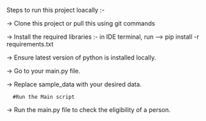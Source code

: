 Steps to run this project loacally :-

-> Clone this project or pull this using git commands

-> Install the required libraries :- in IDE terminal, run --> pip install -r requirements.txt

-> Ensure latest version of python is installed locally.

-> Go to your main.py file.

-> Replace sample_data with your desired data.

      #Run the Main script

-> Run the main.py file to check the eligibility of a person.
